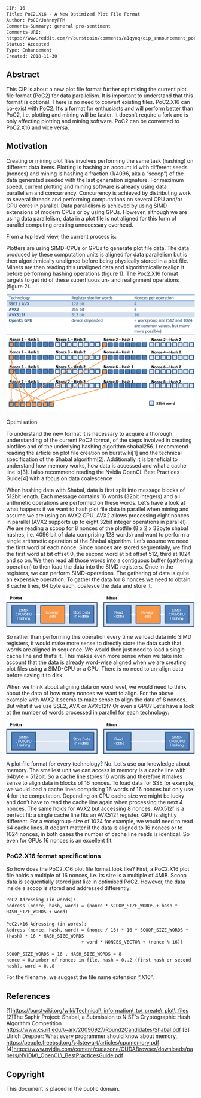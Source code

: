     CIP: 16
    Title: PoC2.X16 - A New Optimized Plot File Format
    Author: PoCC/JohnnyFFM
    Comments-Summary: general pro-sentiment
    Comments-URI: https://www.reddit.com/r/burstcoin/comments/a1qyoq/cip_announcement_poc2x16_a_new_optimized_plot/
    Status: Accepted
    Type: Enhancement
    Created: 2018-11-30



## Abstract

This CIP is about a new plot file format further optimising the
current plot file format (PoC2) for data parallelism. It is important
to understand that this format is optional. There is no need to
convert existing files. PoC2.X16 can co-exist with PoC2. It’s a format
for enthusiasts and will perform better than PoC2, i.e. plotting and
mining will be faster. It doesn’t require a fork and is only affecting
plotting and mining software. PoC2 can be converted to PoC2.X16 and
vice versa.

## Motivation

Creating or mining plot files involves performing the same task
(hashing) on different data items. Plotting is hashing an account id
with different seeds (nonces) and mining is hashing a fraction
(1/4096, aka a “scoop”) of the data generated seeded with the last
generation signature. For maximum speed, current plotting and mining
software is already using data parallelism and
concurrency. Concurrency is achieved by distributing work to several
threads and performing computations on several CPU and/or GPU cores in
parallel. Data parallelism is achieved by using SIMD extensions of
modern CPUs or by using GPUs. However, although we are using data
parallelism, data in a plot file is not aligned for this form of
parallel computing creating unnecessary overhead.

From a top level view, the current process is:

Plotters are using SIMD-CPUs or GPUs to generate plot file data. The
data produced by these computation units is aligned for data
parallelism but is then algorithmically unaligned before being
physically stored in a plot file. Miners are then reading this
unaligned data and algorithmically realign it before performing
hashing operations (figure 1). The Poc2.X16 format targets to get rid
of these superfluous un- and realignment operations (figure 2).

![PoC2 Data Alignment](cip-0016/image0.png "PoC2 Data Alignment")
![PoC2.X16 Data Alignment](cip-0016/image1.png "PoC2.X16 Data Alignment")

Optimisation

To understand the new format it is necessary to acquire a thorough
understanding of the current PoC2 format, of the steps involved in
creating plotfiles and of the underlying hashing algorithm
shabal256. I recommend reading the article on plot file creation on
burstwiki[1] and the technical specification of the Shabal
algorithm[2]. Additionally it is beneficial to understand how memory
works, how data is accessed and what a cache line is[3]. I also
recommend reading the Nvidia OpenCL Best Practices Guide[4] with a
focus on data coalescence

When hashing data with Shabal, data is first split into message blocks
of 512bit length. Each message contains 16 words (32bit integers) and
all arithmetic operations are performed on these words. Let’s have a
look at what happens if we want to hash plot file data in parallel
when mining and assume we are using an AVX2 CPU. AVX2 allows
processing eight nonces in parallel (AVX2 supports up to eight 32bit
integer operations in parallel). We are reading a scoop for 8 nonces
of the plotfile (8 x 2 x 32byte shabal hashes, i.e. 4096 bit of data
comprising 128 words) and want to perform a single arithmetic
operation of the Shabal algorithm. Let’s assume we need the first word
of each nonce. Since nonces are stored sequentially, we find the first
word at bit offset 0, the second word at bit offset 512, third at 1024
and so on. We then read all those words into a contiguous buffer
(gathering operation) to then load the data into the SIMD
registers. Once in the registers, we can perform SIMD-operations. The
gathering of data is quite an expensive operation. To gather the data
for 8 nonces we need to obtain 8 cache lines, 64 byte each, coalesce
the data and store it.

![Get PoC2-Data for SMID Processing](cip-0016/image2.png "Get PoC2-Data for SMID Processing")


So rather than performing this operation every time we load data into
SIMD registers, it would make more sense to directly store the data
such that words are aligned in sequence. We would then just need to
load a single cache line and that’s it. This makes even more sense
when we take into account that the data is already word-wise aligned
when we are creating plot files using a SIMD-CPU or a GPU. There is no
need to un-align data before saving it to disk.

When we think about aligning data on word level, we would need to
think about the data of how many nonces we want to align. For the
above example with AVX2 it seems to make sense to align the data of 8
nonces. But what if we use SSE2, AVX or AVX512f? Or even a GPU? Let’s
have a look at the number of words processed in parallel for each
technology:

![Nonces per operation for common data parallelism technologies](cip-0016/image3.png "Nonces per operation for common data parallelism technologies")

A plot file format for every technology? No. Let’s use our knowledge
about memory. The smallest unit we can access in memory is a cache
line with 64byte = 512bit. So a cache line stores 16 words and
therefore it makes sense to align data in blocks of 16 nonces. To load
data for SSE for example, we would load a cache lines comprising 16
words of 16 nonces but only use 4 for the computation. Depending on
CPU cache size we might be lucky and don’t have to read the cache line
again when processing the next 4 nonces. The same holds for AVX2 but
accessing 8 nonces. AVX512f is a perfect fit: a single cache line fits
an AVX512f register. GPU is slightly different. For a workgroup-size
of 1024 for example, we would need to read 64 cache lines. It doesn’t
matter if the data is aligned to 16 nonces or to 1024 nonces, in both
cases the number of cache line reads is identical. So even for GPUs 16
nonces is an excellent fit.

### PoC2.X16 format specifications

So how does the PoC2.X16 plot file format look like? First, a PoC2.X16
plot file holds a multiple of 16 nonces, i.e. its size is a multiple
of 4MiB. Scoop data is sequentially stored just like in optimised
PoC2. However, the data inside a scoop is stored and addressed
differently:

    PoC2 Adressing (in words):
    address (nonce, hash, word) = (nonce * SCOOP_SIZE_WORDS + hash * HASH_SIZE_WORDS + word)

    PoC2.X16 Adressing (in words):
    Address (nonce, hash, word) = (nonce / 16) * 16 * SCOOP_SIZE_WORDS + (hash) * 16 * HASH_SIZE_WORDS
                                + word * NONCES_VECTOR + (nonce % 16))

    SCOOP_SIZE_WORDS = 16 , HASH_SIZE_WORDS = 8
    nonce = 0…number of nonces in file, hash = 0..2 (first hash or second hash), word = 0..8

For the filename, we suggest the file name extension “.X16”.

## References

[1]https://burstwiki.org/wiki/Technical\_information\_to\_create\_plot\_files
[2]The Saphir Project: Shabal, a Submission to NIST's Cryptographic Hash Algorithm Competition https://www.cs.rit.edu/\~ark/20090927/Round2Candidates/Shabal.pdf
[3] Ulrich Drepper: What every programmer should know about memory, https://people.freebsd.org/\~lstewart/articles/cpumemory.pdf
[4]https://www.nvidia.com/content/cudazone/CUDABrowser/downloads/papers/NVIDIA\_OpenCL\_BestPracticesGuide.pdf


## Copyright

This document is placed in the public domain.
